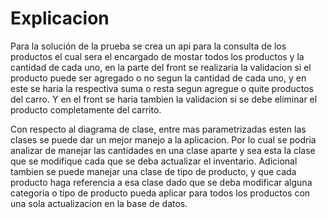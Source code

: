 # Explicacion

Para la solución de la prueba
se crea un api para la consulta de los productos 
el cual sera el encargado de mostar todos los productos 
y la cantidad de cada uno, en la parte del front se 
realizaria la validacion si el producto puede ser 
agregado o no segun la cantidad de cada uno, 
y en este se haria la respectiva suma o resta segun agregue 
o quite productos del carro. Y en el front se haria tambien la 
validacion si se debe eliminar el producto completamente 
del carrito.

Con respecto al diagrama de clase, entre mas parametrizadas 
esten las clases se puede dar un mejor manejo
a la aplicacion. Por lo cual se podria analizar de manejar 
las cantidades en una clase aparte y sea esta la clase que 
se modifique cada que se deba actualizar el inventario.
Adicional tambien se puede manejar una clase de tipo de producto,
y que cada producto haga referencia a esa clase dado que se deba modificar
alguna categoria o tipo de producto pueda aplicar para todos los productos
con una sola actualizacion en la base de datos.